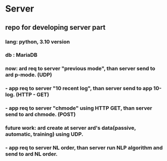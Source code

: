 # Server

## repo for developing server part

### lang: python, 3.10 version
### db  : MariaDB

### now: ard req to server "previous mode", than server send to ard p-mode. (UDP)
###      - app req to server "10 recent log", than server send to app 10-log. (HTTP - GET)
###      - app req to server "chmode" using HTTP GET, than server send to ard chmode. (POST)

### future work: ard create at server ard's data(passive, automatic, training) using UDP.
### - app req to server NL order, than server run NLP algorithm and send to ard NL order.

